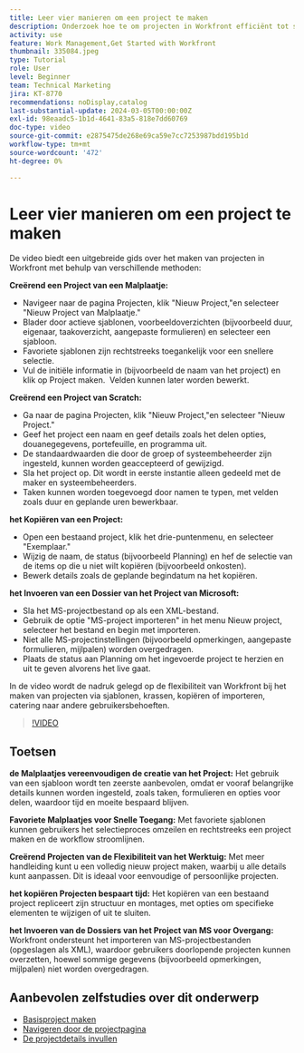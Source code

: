 ```yaml
---
title: Leer vier manieren om een project te maken
description: Onderzoek hoe te om projecten in Workfront efficiënt tot stand te brengen gebruikend malplaatjes, beginnend van kras, het kopiëren van bestaande projecten, of het invoeren van de dossiers van het Project van Microsoft, die aan diverse gebruikersbehoeften worden aangepast.
activity: use
feature: Work Management,Get Started with Workfront
thumbnail: 335084.jpeg
type: Tutorial
role: User
level: Beginner
team: Technical Marketing
jira: KT-8770
recommendations: noDisplay,catalog
last-substantial-update: 2024-03-05T00:00:00Z
exl-id: 98eaadc5-1b1d-4641-83a5-818e7dd60769
doc-type: video
source-git-commit: e2875475de268e69ca59e7cc7253987bdd195b1d
workflow-type: tm+mt
source-wordcount: '472'
ht-degree: 0%

---
```


# Leer vier manieren om een project te maken

De video biedt een uitgebreide gids over het maken van projecten in Workfront met behulp van verschillende methoden:

**Creërend een Project van een Malplaatje:**

* Navigeer naar de pagina Projecten, klik &quot;Nieuw Project,&quot;en selecteer &quot;Nieuw Project van Malplaatje.&quot;&#x200B;
* Blader door actieve sjablonen, voorbeeldoverzichten (bijvoorbeeld duur, eigenaar, taakoverzicht, aangepaste formulieren) en selecteer een sjabloon. &#x200B;
* Favoriete sjablonen zijn rechtstreeks toegankelijk voor een snellere selectie. &#x200B;
* Vul de initiële informatie in (bijvoorbeeld de naam van het project) en klik op Project maken. &#x200B; Velden kunnen later worden bewerkt. &#x200B;

**Creërend een Project van Scratch:**

* Ga naar de pagina Projecten, klik &quot;Nieuw Project,&quot;en selecteer &quot;Nieuw Project.&quot;&#x200B;
* Geef het project een naam en geef details zoals het delen opties, douanegegevens, portefeuille, en programma uit. &#x200B;
* De standaardwaarden die door de groep of systeembeheerder zijn ingesteld, kunnen worden geaccepteerd of gewijzigd. &#x200B;
* Sla het project op. Dit wordt in eerste instantie alleen gedeeld met de maker en systeembeheerders. &#x200B;
* Taken kunnen worden toegevoegd door namen te typen, met velden zoals duur en geplande uren bewerkbaar. &#x200B;

**het Kopiëren van een Project:**

* Open een bestaand project, klik het drie-puntenmenu, en selecteer &quot;Exemplaar.&quot;&#x200B;
* Wijzig de naam, de status (bijvoorbeeld Planning) en hef de selectie van de items op die u niet wilt kopiëren (bijvoorbeeld onkosten). &#x200B;
* Bewerk details zoals de geplande begindatum na het kopiëren. &#x200B;

**het Invoeren van een Dossier van het Project van Microsoft:**

* Sla het MS-projectbestand op als een XML-bestand. &#x200B;
* Gebruik de optie &quot;MS-project importeren&quot; in het menu Nieuw project, selecteer het bestand en begin met importeren. &#x200B;
* Niet alle MS-projectinstellingen (bijvoorbeeld opmerkingen, aangepaste formulieren, mijlpalen) worden overgedragen. &#x200B;
* Plaats de status aan Planning om het ingevoerde project te herzien en uit te geven alvorens het live gaat. &#x200B;


In de video wordt de nadruk gelegd op de flexibiliteit van Workfront bij het maken van projecten via sjablonen, krassen, kopiëren of importeren, catering naar andere gebruikersbehoeften. &#x200B;

>[!VIDEO](https://video.tv.adobe.com/v/335084/?quality=12&learn=on&enablevpops)

## Toetsen


**de Malplaatjes vereenvoudigen de creatie van het Project:**
Het gebruik van een sjabloon wordt ten zeerste aanbevolen, omdat er vooraf belangrijke details kunnen worden ingesteld, zoals taken, formulieren en opties voor delen, waardoor tijd en moeite bespaard blijven. &#x200B;

**Favoriete Malplaatjes voor Snelle Toegang:**
Met favoriete sjablonen kunnen gebruikers het selectieproces omzeilen en rechtstreeks een project maken en de workflow stroomlijnen. &#x200B;

**Creërend Projecten van de Flexibiliteit van het Werktuig:**
Met meer handleiding kunt u een volledig nieuw project maken, waarbij u alle details kunt aanpassen. Dit is ideaal voor eenvoudige of persoonlijke projecten. &#x200B;

**het kopiëren Projecten bespaart tijd:**
Het kopiëren van een bestaand project repliceert zijn structuur en montages, met opties om specifieke elementen te wijzigen of uit te sluiten. &#x200B;

**het Invoeren van de Dossiers van het Project van MS voor Overgang:**
Workfront ondersteunt het importeren van MS-projectbestanden (opgeslagen als XML), waardoor gebruikers doorlopende projecten kunnen overzetten, hoewel sommige gegevens (bijvoorbeeld opmerkingen, mijlpalen) niet worden overgedragen. &#x200B;



## Aanbevolen zelfstudies over dit onderwerp

* [Basisproject maken](/help/manage-work/projects/understand-basic-project-creation.md)
* [Navigeren door de projectpagina](/help/manage-work/projects/navigate-the-project-page.md)
* [De projectdetails invullen](/help/manage-work/projects/fill-in-the-project-details.md)


